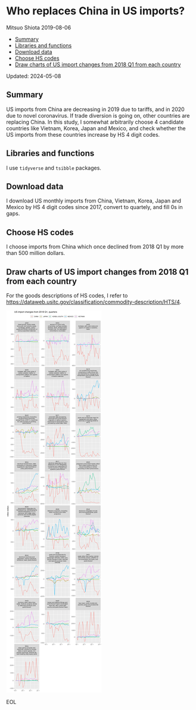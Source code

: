 Who replaces China in US imports?
================
Mitsuo Shiota
2019-08-06

- [Summary](#summary)
- [Libraries and functions](#libraries-and-functions)
- [Download data](#download-data)
- [Choose HS codes](#choose-hs-codes)
- [Draw charts of US import changes from 2018 Q1 from each
  country](#draw-charts-of-us-import-changes-from-2018-q1-from-each-country)

Updated: 2024-05-08

## Summary

US imports from China are decreasing in 2019 due to tariffs, and in 2020
due to novel coronavirus. If trade diversion is going on, other
countries are replacing China. In this study, I somewhat arbitrarily
choose 4 candidate countries like Vietnam, Korea, Japan and Mexico, and
check whether the US imports from these countries increase by HS 4 digit
codes.

## Libraries and functions

I use `tidyverse` and `tsibble` packages.

## Download data

I download US monthly imports from China, Vietnam, Korea, Japan and
Mexico by HS 4 digit codes since 2017, convert to quartely, and fill 0s
in gaps.

## Choose HS codes

I choose imports from China which once declined from 2018 Q1 by more
than 500 million dollars.

## Draw charts of US import changes from 2018 Q1 from each country

For the goods descriptions of HS codes, I refer to
<https://dataweb.usitc.gov/classification/commodity-description/HTS/4>.

![](Trade-diversion_files/figure-gfm/draw_charts-1.png)<!-- -->

EOL
